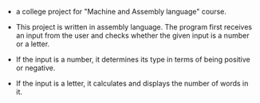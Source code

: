 * a college project for "Machine and Assembly language" course.
* This project is written in assembly language. The program first receives an input from the user and checks whether the given input is a number or a letter.

* If the input is a number, it determines its type in terms of being positive or negative.
* If the input is a letter, it calculates and displays the number of words in it.
